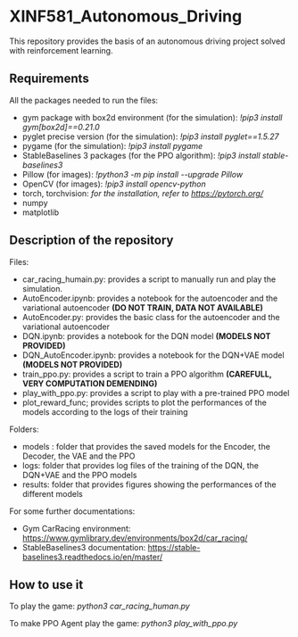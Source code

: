 # XINF581_Autonomous_Driving

This repository provides the basis of an autonomous driving project solved with reinforcement learning.

## Requirements

All the packages needed to run the files:
- gym package with box2d environment (for the simulation): *!pip3 install gym[box2d]==0.21.0*
- pyglet precise version (for the simulation): *!pip3 install pyglet==1.5.27*
- pygame (for the simulation): *!pip3 install pygame*
- StableBaselines 3 packages (for the PPO algorithm): *!pip3 install stable-baselines3*
- Pillow (for images): *!python3 -m pip install --upgrade Pillow*
- OpenCV (for images): *!pip3 install opencv-python*
- torch, torchvision: *for the installation, refer to https://pytorch.org/*
- numpy
- matplotlib

## Description of the repository

Files:
- car_racing_humain.py: provides a script to manually run and play the simulation.
- AutoEncoder.ipynb: provides a notebook for the autoencoder and the variational autoencoder **(DO NOT TRAIN, DATA NOT AVAILABLE)**
- AutoEncoder.py: provides the basic class for the autoencoder and the variational autoencoder
- DQN.ipynb: provides a notebook for the DQN model **(MODELS NOT PROVIDED)**
- DQN_AutoEncoder.ipynb: provides a notebook for the DQN+VAE model **(MODELS NOT PROVIDED)**
- train_ppo.py: provides a script to train a PPO algorithm **(CAREFULL, VERY COMPUTATION DEMENDING)**
- play_with_ppo.py: provides a script to play with a pre-trained PPO model
- plot_reward_func; provides scripts to plot the performances of the models according to the logs of their training

Folders:
- models : folder that provides the saved models for the Encoder, the Decoder, the VAE and the PPO
- logs: folder that provides log files of the training of the DQN, the DQN+VAE and the PPO models
- results: folder that provides figures showing the performances of the different models

For some further documentations:

- Gym CarRacing environment: https://www.gymlibrary.dev/environments/box2d/car_racing/
- StableBaselines3 documentation: https://stable-baselines3.readthedocs.io/en/master/

## How to use it

To play the game: *python3 car_racing_human.py*

To make PPO Agent play the game: *python3 play_with_ppo.py*